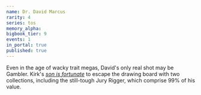 ```yaml
---
name: Dr. David Marcus
rarity: 4
series: tos
memory_alpha:
bigbook_tier: 9
events: 1
in_portal: true
published: true
---
```


Even in the age of wacky trait megas, David's only real shot may be Gambler. Kirk's [_son is fortunate_](https://www.youtube.com/watch?v=ec0XKhAHR5I) to escape the drawing board with two collections, including the still-tough Jury Rigger, which comprise 99% of his value.
